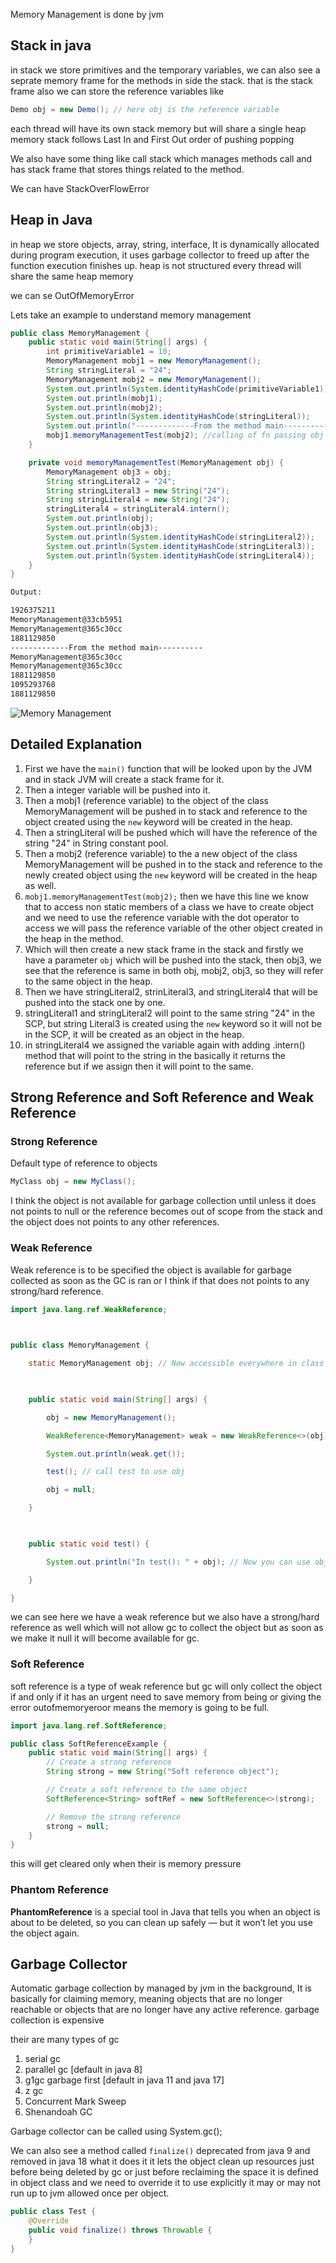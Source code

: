 Memory Management is done by jvm

## Stack in java
in stack we store primitives and the temporary variables, we can also see a seprate memory frame for the methods in side the stack. that is the stack frame also we can store the reference variables like 
```java
Demo obj = new Demo(); // here obj is the reference variable
```

each thread will have its own stack memory but will share a single heap memory stack follows Last In and First Out order of pushing popping

We also have some thing like call stack which manages methods call and has stack frame that stores things related to the method.

We can have StackOverFlowError

## Heap in Java
in heap we store objects, array, string, interface, It is dynamically allocated during program execution, it uses garbage collector to freed up after the function execution finishes up. 
heap is not structured every thread will share the same heap memory 

we can se OutOfMemoryError 

Lets take an example to understand memory management

```java
public class MemoryManagement {
	public static void main(String[] args) {
		int primitiveVariable1 = 10;
		MemoryManagement mobj1 = new MemoryManagement();
		String stringLiteral = "24";
		MemoryManagement mobj2 = new MemoryManagement();
		System.out.println(System.identityHashCode(primitiveVariable1));
		System.out.println(mobj1);
		System.out.println(mobj2);
		System.out.println(System.identityHashCode(stringLiteral));
		System.out.println("-------------From the method main----------");
		mobj1.memoryManagementTest(mobj2); //calling of fn passing obj ref
	}

	private void memoryManagementTest(MemoryManagement obj) {
		MemoryManagement obj3 = obj;
		String stringLiteral2 = "24";
		String stringLiteral3 = new String("24");
		String stringLiteral4 = new String("24");
		stringLiteral4 = stringLiteral4.intern();
		System.out.println(obj);
		System.out.println(obj3);
	    System.out.println(System.identityHashCode(stringLiteral2));
		System.out.println(System.identityHashCode(stringLiteral3));
		System.out.println(System.identityHashCode(stringLiteral4));
	}
}
```

```bash
Output:

1926375211
MemoryManagement@33cb5951
MemoryManagement@365c30cc
1881129850
-------------From the method main----------
MemoryManagement@365c30cc
MemoryManagement@365c30cc
1881129850
1095293768
1881129850
```

![Memory Management](Memory.png)

## Detailed Explanation

1. First we have the `main()` function that will be looked upon by the JVM and in stack JVM will create a stack frame for it.
2. Then a integer variable will be pushed into it.
3. Then a mobj1 (reference variable) to the object of the class MemoryManagement will be pushed in to stack and reference to the object created using the `new` keyword will be created in the heap.
4. Then a stringLiteral will be pushed which will have the reference of the string "24" in String constant pool.
5. Then a mobj2 (reference variable) to the a new object of the class MemoryManagement will be pushed in to the stack and reference to the newly created object using the `new` keyword will be created in the heap as well.
6. `mobj1.memoryManagementTest(mobj2);` then we have this line we know that to access non static members of a class we have to create object and we need to use the reference variable with the dot operator to access we will pass the reference variable of the other object created in the heap in the method.
7. Which will then create a new stack frame in the stack and firstly we have a parameter `obj` which will be pushed into the stack, then obj3, we see that the reference is same in both obj, mobj2, obj3, so they will refer to the same object in the heap.
8. Then we have stringLiteral2, strinLiteral3, and stringLiteral4 that will be pushed into the stack one by one.
9. stringLiteral1 and stringLiteral2 will point to the same string "24" in the SCP,  but string Literal3 is created using the `new` keyword so it will not be in the SCP, it will be created as an object in the heap.
10. in stringLiteral4 we assigned the variable again with adding .intern() method that will point to the string in the basically it returns the reference but if we assign then it will point to the same.

## Strong Reference and Soft Reference and Weak Reference

### Strong Reference
Default type of reference to objects

```java
MyClass obj = new MyClass();
```

I think the object is not available for garbage collection until unless it does not points to null or the reference becomes out of scope from the stack and the object does not points to any other references.

### Weak Reference

Weak reference is to be specified the object is available for garbage collected as soon as the GC is ran or  I think if that does not points to any strong/hard reference. 
```java
import java.lang.ref.WeakReference;

  

public class MemoryManagement {

    static MemoryManagement obj; // Now accessible everywhere in class

  

    public static void main(String[] args) {

        obj = new MemoryManagement();

        WeakReference<MemoryManagement> weak = new WeakReference<>(obj);

        System.out.println(weak.get());

        test(); // call test to use obj

        obj = null;

    }

  

    public static void test() {

        System.out.println("In test(): " + obj); // Now you can use obj

    }

}
```

we can see here we have a weak reference but we also have a strong/hard reference as well which will not allow gc to collect the object but as soon as we make it null it will become available for gc.

### Soft Reference

soft reference is a type of weak reference but gc will only collect the object if and only if it has an urgent need to save memory from being or giving the error outofmemoryeroor means the memory is going to be full.

```java
import java.lang.ref.SoftReference;

public class SoftReferenceExample {
    public static void main(String[] args) {
        // Create a strong reference
        String strong = new String("Soft reference object");

        // Create a soft reference to the same object
        SoftReference<String> softRef = new SoftReference<>(strong);

        // Remove the strong reference
        strong = null;
    }
}

```

this will get cleared only when their is memory pressure

### Phantom Reference
**PhantomReference** is a special tool in Java that tells you when an object is about to be deleted, so you can clean up safely — but it won’t let you use the object again.

## Garbage Collector

Automatic garbage collection by managed by jvm in the background, It is basically for claiming memory, meaning objects that are no longer reachable or objects that are no longer have any active reference. garbage collection is expensive 

their are many types of gc 
1. serial gc
2. parallel gc [default in java 8]
3. g1gc garbage first [default in java 11 and java 17]
4. z gc
5. Concurrent Mark Sweep
6. Shenandoah GC
   
Garbage collector can be called using System.gc();

We can also see a method called `finalize()` deprecated from java 9 and removed in java 18 what it does it it lets the object clean up resources just before being deleted by gc or just before reclaiming the space it is defined in object class and we need to override it to use explicitly it may or may not run up to jvm allowed once per object.

```java
public class Test {
    @Override
    public void finalize() throws Throwable {
    }
}
```
